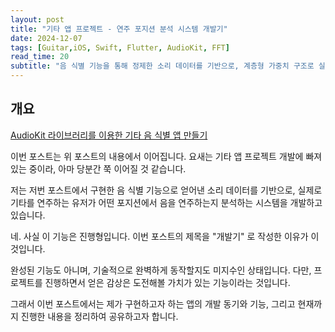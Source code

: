 ```yaml
---
layout: post
title: "기타 앱 프로젝트 - 연주 포지션 분석 시스템 개발기"
date: 2024-12-07
tags: [Guitar,iOS, Swift, Flutter, AudioKit, FFT]
read_time: 20
subtitle: "음 식별 기능을 통해 정제한 소리 데이터를 기반으로, 계층형 가중치 구조로 실제 유저의 연주 포지션을 측정하는 시스템을 개발해봅니다."
---
```


## 개요
[AudioKit 라이브러리를 이용한 기타 음 식별 앱 만들기](https://dc143cdev.github.io/audiokit/)

이번 포스트는 위 포스트의 내용에서 이어집니다. 요새는 기타 앱 프로젝트 개발에 빠져있는 중이라, 아마 당분간 쭉 이어질 것 같습니다.

저는 저번 포스트에서 구현한 음 식별 기능으로 얻어낸 소리 데이터를 기반으로, 실제로 기타를 연주하는 유저가 어떤 포지션에서 음을 연주하는지 분석하는 시스템을 개발하고 있습니다.

네. 사실 이 기능은 진행형입니다. 이번 포스트의 제목을 "개발기" 로 작성한 이유가 이것입니다.

완성된 기능도 아니며, 기술적으로 완벽하게 동작할지도 미지수인 상태입니다. 다만, 프로젝트를 진행하면서 얻은 감상은 도전해볼 가치가 있는 기능이라는 것입니다.

그래서 이번 포스트에서는 제가 구현하고자 하는 앱의 개발 동기와 기능, 그리고 현재까지 진행한 내용을 정리하여 공유하고자 합니다.

